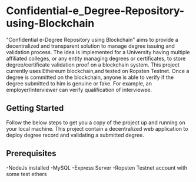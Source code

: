 # Confidential-e_Degree-Repository-using-Blockchain

"Confidential e-Degree Repository using Blockchain" aims to provide a decentralized and transparent solution to manage degree issuing and validation process. The idea is implemented for a University having multiple affiliated colleges, or any entity managing degrees or certificates, to store degree/certificate validation proof on a blockchain system. This project currently uses Ethereum blockchain,and tested on Ropsten Testnet. Once a degree is committed on the blockchain, anyone is able to verify if the degree submitted to him is genuine or fake. For example, an employer/interviewer can verify qualification of  interviewee.
## Getting Started

Follow the below steps to get you a copy of the project up and running on your local machine. This project contain a decentralized web application to deploy degree record and validating a submitted degree.

## Prerequisites
-NodeJs installed
-MySQL
-Express Server
-Ropsten Testnet account with some test ethers
